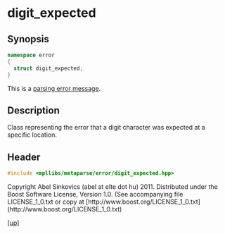 # digit_expected

## Synopsis

```cpp
namespace error
{
  struct digit_expected;
}
```

This is a [parsing error message](parsing_error_message.html).

## Description

Class representing the error that a digit character was expected at a specific
location.

## Header

```cpp
#include <mpllibs/metaparse/error/digit_expected.hpp>
```

<p class="copyright">
Copyright Abel Sinkovics (abel at elte dot hu) 2011.
Distributed under the Boost Software License, Version 1.0.
(See accompanying file LICENSE_1_0.txt or copy at
[http://www.boost.org/LICENSE_1_0.txt](http://www.boost.org/LICENSE_1_0.txt)
</p>

[[up]](reference.html)

